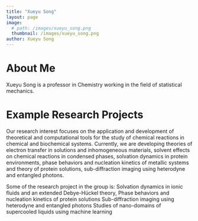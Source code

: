 ```yaml
---
title: "Xueyu Song"
layout: page
image:
  # path: /images/xueyu_song.png
  thumbnail: /images/xueyu_song.png
author: Xueyu Song
---
```

# About Me

Xueyu Song is a professor in Chemistry working in the field of statistical mechanics.

<!-- # Why I Like My Research

# Success in My Group -->

# Example Research Projects

Our research interest focuses on the application and development of theoretical and computational tools for the study of chemical reactions in chemical and biochemical systems. Currently, we are developing theories of electron transfer in solutions and inhomogeneous materials, solvent effects on chemical reactions in condensed phases, solvation dynamics in protein environments, phase behaviors and nucleation kinetics of metallic systems and theory of protein solutions, sub-diffraction imaging using heterodyne and entangled photons.

Some of the research project in the group is:
Solvation dynamics in ionic fluids and an extended Debye-Hückel theory,
Phase behaviors and nucleation kinetics of protein solutions
Sub-diffraction imaging using heterodyne and entangled photons
Studies of nano-domains of supercooled liquids using machine learning